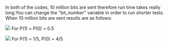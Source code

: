 In both of the codes, 10 million bits are sent therefore run time takes really long.You can change the "bit_number" variable in order to run shorter tests.
When 10 million bits are sent results are as follows:

![](Digital-Communication/Images/p1.jpg)
For P(1) = P(0) = 0.5

![](Digital-Communication/Images/p2.jpg)
For P(1) = 1/5, P(0) = 4/5
